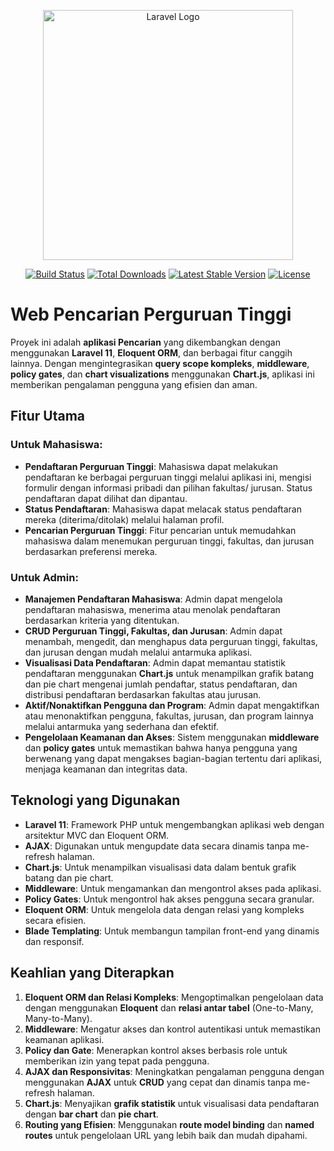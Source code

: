 <p align="center"><a href="https://laravel.com" target="_blank"><img src="https://raw.githubusercontent.com/laravel/art/master/logo-lockup/5%20SVG/2%20CMYK/1%20Full%20Color/laravel-logolockup-cmyk-red.svg" width="400" alt="Laravel Logo"></a></p>

<p align="center">
<a href="https://github.com/laravel/framework/actions"><img src="https://github.com/laravel/framework/workflows/tests/badge.svg" alt="Build Status"></a>
<a href="https://packagist.org/packages/laravel/framework"><img src="https://img.shields.io/packagist/dt/laravel/framework" alt="Total Downloads"></a>
<a href="https://packagist.org/packages/laravel/framework"><img src="https://img.shields.io/packagist/v/laravel/framework" alt="Latest Stable Version"></a>
<a href="https://packagist.org/packages/laravel/framework"><img src="https://img.shields.io/packagist/l/laravel/framework" alt="License"></a>
</p>

# Web Pencarian Perguruan Tinggi 

Proyek ini adalah **aplikasi Pencarian** yang dikembangkan dengan menggunakan **Laravel 11**, **Eloquent ORM**, dan berbagai fitur canggih lainnya. Dengan mengintegrasikan **query scope kompleks**, **middleware**, **policy gates**, dan **chart visualizations** menggunakan **Chart.js**, aplikasi ini memberikan pengalaman pengguna yang efisien dan aman.

## Fitur Utama

### Untuk Mahasiswa:
- **Pendaftaran Perguruan Tinggi**: Mahasiswa dapat melakukan pendaftaran ke berbagai perguruan tinggi melalui aplikasi ini, mengisi formulir dengan informasi pribadi dan pilihan fakultas/ jurusan. Status pendaftaran dapat dilihat dan dipantau.
- **Status Pendaftaran**: Mahasiswa dapat melacak status pendaftaran mereka (diterima/ditolak) melalui halaman profil.
- **Pencarian Perguruan Tinggi**: Fitur pencarian untuk memudahkan mahasiswa dalam menemukan perguruan tinggi, fakultas, dan jurusan berdasarkan preferensi mereka.


### Untuk Admin:
- **Manajemen Pendaftaran Mahasiswa**: Admin dapat mengelola pendaftaran mahasiswa, menerima atau menolak pendaftaran berdasarkan kriteria yang ditentukan.
- **CRUD Perguruan Tinggi, Fakultas, dan Jurusan**: Admin dapat menambah, mengedit, dan menghapus data perguruan tinggi, fakultas, dan jurusan dengan mudah melalui antarmuka aplikasi.
- **Visualisasi Data Pendaftaran**: Admin dapat memantau statistik pendaftaran menggunakan **Chart.js** untuk menampilkan grafik batang dan pie chart mengenai jumlah pendaftar, status pendaftaran, dan distribusi pendaftaran berdasarkan fakultas atau jurusan.
- **Aktif/Nonaktifkan Pengguna dan Program**: Admin dapat mengaktifkan atau menonaktifkan pengguna, fakultas, jurusan, dan program lainnya melalui antarmuka yang sederhana dan efektif.
- **Pengelolaan Keamanan dan Akses**: Sistem menggunakan **middleware** dan **policy gates** untuk memastikan bahwa hanya pengguna yang berwenang yang dapat mengakses bagian-bagian tertentu dari aplikasi, menjaga keamanan dan integritas data.


## Teknologi yang Digunakan
- **Laravel 11**: Framework PHP untuk mengembangkan aplikasi web dengan arsitektur MVC dan Eloquent ORM.
- **AJAX**: Digunakan untuk mengupdate data secara dinamis tanpa me-refresh halaman.
- **Chart.js**: Untuk menampilkan visualisasi data dalam bentuk grafik batang dan pie chart.
- **Middleware**: Untuk mengamankan dan mengontrol akses pada aplikasi.
- **Policy Gates**: Untuk mengontrol hak akses pengguna secara granular.
- **Eloquent ORM**: Untuk mengelola data dengan relasi yang kompleks secara efisien.
- **Blade Templating**: Untuk membangun tampilan front-end yang dinamis dan responsif.

## Keahlian yang Diterapkan
1. **Eloquent ORM dan Relasi Kompleks**: Mengoptimalkan pengelolaan data dengan menggunakan **Eloquent** dan **relasi antar tabel** (One-to-Many, Many-to-Many).
2. **Middleware**: Mengatur akses dan kontrol autentikasi untuk memastikan keamanan aplikasi.
3. **Policy dan Gate**: Menerapkan kontrol akses berbasis role untuk memberikan izin yang tepat pada pengguna.
4. **AJAX dan Responsivitas**: Meningkatkan pengalaman pengguna dengan menggunakan **AJAX** untuk **CRUD** yang cepat dan dinamis tanpa me-refresh halaman.
5. **Chart.js**: Menyajikan **grafik statistik** untuk visualisasi data pendaftaran dengan **bar chart** dan **pie chart**.
6. **Routing yang Efisien**: Menggunakan **route model binding** dan **named routes** untuk pengelolaan URL yang lebih baik dan mudah dipahami.

